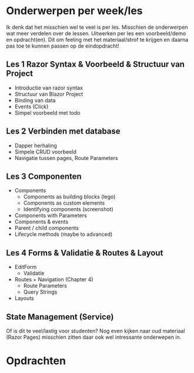 # Onderwerpen per week/les

Ik denk dat  het misschien wel te veel is per les.
Misschien de onderwerpen wat meer verdelen over de lessen.
Uitwerken per les een voorbeeld/demo en opdracht(en). 
Dit om feeling met het materiaal/strof te krijgen en daarna pas toe te kunnen passen op de eindopdracht!

## Les 1 Razor Syntax & Voorbeeld & Structuur van Project
- Introductie van razor syntax
- Structuur van Blazor Project
- Binding van data
- Events (Click)
- Simpel voorbeeld met todo


## Les 2 Verbinden met database 
- Dapper herhaling
- Simpele CRUD voorbeeld
- Navigatie tussen pages, Route Parameters

## Les 3 Componenten
- Components
    - Components as building blocks (lego)
    - Components as custom elements
    - Identifying components (screenshot)
- Components with Parameters
- Components & events
- Parent / child components
- Lifecycle methods (maybe to advanced)

## Les 4 Forms & Validatie & Routes & Layout
- EditForm
  - Validatie
- Routes + Navigation (Chapter 4)
   - Route Parameters
   - Query Strings
- Layouts


## State Management (Service)

Of is dit te veel/lastig voor studenten?
Nog even kijken naar oud materiaal (Razor Pages) 
misschien zitten daar ook wel intressante onderwepen in.






# Opdrachten